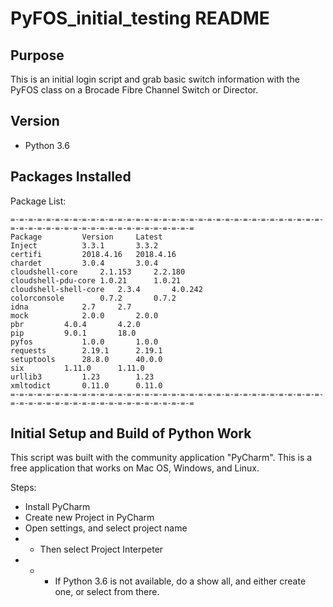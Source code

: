 # PyFOS_initial_testing README

## Purpose

This is an initial login script and grab basic switch information with the PyFOS class on a Brocade Fibre Channel Switch or Director.

## Version
- Python 3.6

## Packages Installed
Package List:
```bazaar
=-=-=-=-=-=-=-=-=-=-=-=-=-=-=-=-=-=-=-=-=-=-=-=-=-=-=-=-=-=-=-=-=-=-=-=-=-=-=-=-=-=-=-=-=-=-=-=-=-=-=-=-=-=-=-=
Package			Version		Latest
Inject			3.3.1		3.3.2
certifi			2018.4.16	2018.4.16
chardet			3.0.4		3.0.4
cloudshell-core		2.1.153		2.2.180
cloudshell-pdu-core	1.0.21		1.0.21
cloudshell-shell-core	2.3.4		4.0.242
colorconsole		0.7.2		0.7.2
idna			2.7		2.7
mock			2.0.0		2.0.0
pbr			4.0.4		4.2.0
pip			9.0.1		18.0
pyfos			1.0.0		1.0.0
requests		2.19.1		2.19.1
setuptools		28.8.0		40.0.0
six			1.11.0		1.11.0
urllib3			1.23		1.23
xmltodict		0.11.0		0.11.0
=-=-=-=-=-=-=-=-=-=-=-=-=-=-=-=-=-=-=-=-=-=-=-=-=-=-=-=-=-=-=-=-=-=-=-=-=-=-=-=-=-=-=-=-=-=-=-=-=-=-=-=-=-=-=-=
```

## Initial Setup and Build of Python Work
This script was built with the community application "PyCharm". This is a free application that works on Mac OS, Windows, and Linux.

Steps:
- Install PyCharm
- Create new Project in PyCharm
- Open settings, and select project name
- - Then select Project Interpeter
- - - If Python 3.6 is not available, do a show all, and either create one, or select from there.
